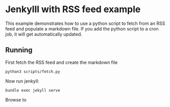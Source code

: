 # Jenkylll with RSS feed example

This example demonstrates how to use a python script to fetch from an RSS feed and populate a markdown file.
If you add the python script to a cron job, it will get automatically updated.

## Running
First fetch the RSS feed and create the markdown file
```
python3 scripts/fetch.py
```

Now run jenkyll:
```
bundle exec jekyll serve
```

Browse to [](http://localhost:4000)

